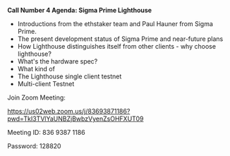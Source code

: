 
**Call Number 4 Agenda: Sigma Prime Lighthouse**

- Introductions from the ethstaker team and Paul Hauner from Sigma Prime.
- The present development status of Sigma Prime and near-future plans
- How Lighthouse distinguishes itself from other clients - why choose lighthouse?
- What's the hardware spec?
- What kind of 
- The Lighthouse single client testnet
- Multi-client Testnet


Join Zoom Meeting: 

https://us02web.zoom.us/j/83693871186?pwd=TkI3TVlYaUNBZjBwbzVyenZsOHFXUT09

Meeting ID: 836 9387 1186

Password: 128820
